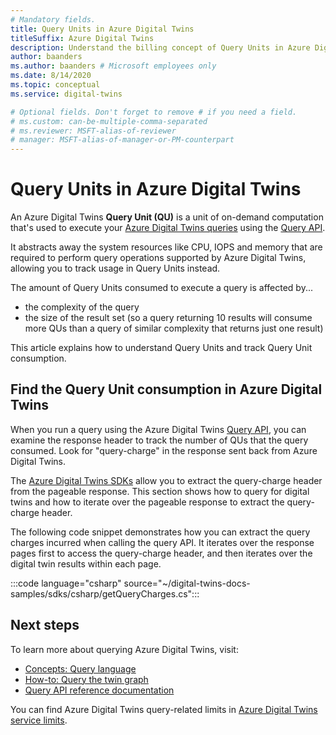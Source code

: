 ```yaml
---
# Mandatory fields.
title: Query Units in Azure Digital Twins
titleSuffix: Azure Digital Twins
description: Understand the billing concept of Query Units in Azure Digital Twins
author: baanders
ms.author: baanders # Microsoft employees only
ms.date: 8/14/2020
ms.topic: conceptual
ms.service: digital-twins

# Optional fields. Don't forget to remove # if you need a field.
# ms.custom: can-be-multiple-comma-separated
# ms.reviewer: MSFT-alias-of-reviewer
# manager: MSFT-alias-of-manager-or-PM-counterpart
---
```


# Query Units in Azure Digital Twins 

An Azure Digital Twins **Query Unit (QU)** is a unit of on-demand computation that's used to execute your [Azure Digital Twins queries](how-to-query-graph.md) using the [Query API](/rest/api/digital-twins/dataplane/query). 

It abstracts away the system resources like CPU, IOPS and memory that are required to perform query operations supported by Azure Digital Twins, allowing you to track usage in Query Units instead.

The amount of Query Units consumed to execute a query is affected by...

* the complexity of the query
* the size of the result set (so a query returning 10 results will consume more QUs than a query of similar complexity that returns just one result)

This article explains how to understand Query Units and track Query Unit consumption.

## Find the Query Unit consumption in Azure Digital Twins

When you run a query using the Azure Digital Twins [Query API](/rest/api/digital-twins/dataplane/query), you can examine the response header to track the number of QUs that the query consumed. Look for "query-charge" in the response sent back from Azure Digital Twins.

The [Azure Digital Twins SDKs](concepts-apis-sdks.md) allow you to extract the query-charge header from the pageable response. This section shows how to query for digital twins and how to iterate over the pageable response to extract the query-charge header. 

The following code snippet demonstrates how you can extract the query charges incurred when calling the query API. It iterates over the response pages first to access the query-charge header, and then iterates over the digital twin results within each page. 

:::code language="csharp" source="~/digital-twins-docs-samples/sdks/csharp/getQueryCharges.cs":::

## Next steps

To learn more about querying Azure Digital Twins, visit:

* [Concepts: Query language](concepts-query-language.md)
* [How-to: Query the twin graph](how-to-query-graph.md)
* [Query API reference documentation](/rest/api/digital-twins/dataplane/query/querytwins)

You can find Azure Digital Twins query-related limits in [Azure Digital Twins service limits](reference-service-limits.md).